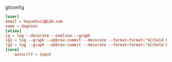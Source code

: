 <!--
.. title: Git Config
.. slug: git-config
.. date: 2023-09-14 00:10:54 UTC+08:00
.. tags: 
.. category: 
.. link: 
.. description: 
.. type: text
-->

gitconfig 

```conf
[user]
email = heyuehuii@126.com
name = dagrons
[alias]
lg = log --decorate --oneline --graph
lg1 = log --graph --abbrev-commit --decorate --format=format:'%C(bold blue)%h%C(reset) - %C(bold green)(%ar)%C(reset) %C(white)%s%C(reset) %C(dim white)- %an%C(reset)%C(bold yellow)%d%C(reset)'
lg2 = log --graph --abbrev-commit --decorate --format=format:'%C(bold blue)%h%C(reset) - %C(bold cyan)%aD%C(reset) %C(bold green)(%ar)%C(reset)%C(bold yellow)%d%C(reset)%n''          %C(white)%s%C(reset) %C(dim white)- %an%C(reset)'
[core]
	autocrlf = input
```